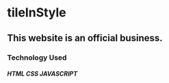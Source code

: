 # tileInStyle
## This website is an official business.


### Technology Used
##### HTML CSS JAVASCRIPT
